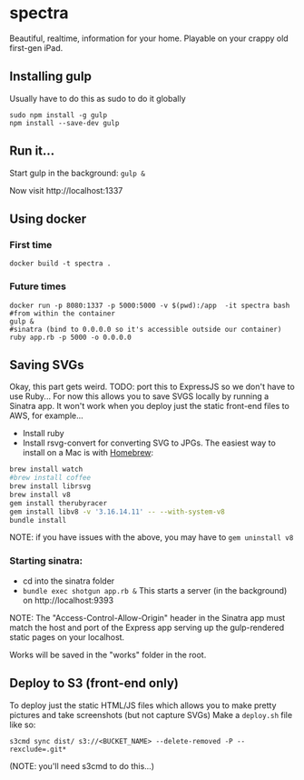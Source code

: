 # spectra
Beautiful, realtime, information for your home. Playable on your crappy old first-gen iPad.

## Installing gulp
Usually have to do this as sudo to do it globally
```
sudo npm install -g gulp
npm install --save-dev gulp
```

## Run it...
Start gulp in the background:
`gulp &`

Now visit http://localhost:1337

## Using docker

### First time
  `docker build -t spectra .`

### Future times
```
docker run -p 8080:1337 -p 5000:5000 -v $(pwd):/app  -it spectra bash
#from within the container
gulp &
#sinatra (bind to 0.0.0.0 so it's accessible outside our container)
ruby app.rb -p 5000 -o 0.0.0.0
```

## Saving SVGs
Okay, this part gets weird. TODO: port this to ExpressJS so we don't have to use Ruby... For now this allows you to save SVGS locally by running a Sinatra app. It won't work when you deploy just the static front-end files to AWS, for example...

- Install ruby
- Install rsvg-convert for converting SVG to JPGs. The easiest way to install on a Mac is with [Homebrew](http://brew.sh/):

```bash
brew install watch
#brew install coffee
brew install librsvg
brew install v8
gem install therubyracer
gem install libv8 -v '3.16.14.11' -- --with-system-v8
bundle install

```
NOTE: if you have issues with the above, you may have to `gem uninstall v8`

### Starting sinatra:
- cd into the sinatra folder
- `bundle exec shotgun app.rb &` This starts a server (in the background) on http://localhost:9393

NOTE: The "Access-Control-Allow-Origin" header in the Sinatra app must match the host and port of the Express app serving up the gulp-rendered static pages on your localhost.

Works will be saved in the "works" folder in the root.


## Deploy to S3 (front-end only)
To deploy just the static HTML/JS files which allows you to make pretty pictures and take screenshots (but not capture SVGs) Make a `deploy.sh` file like so:
```
s3cmd sync dist/ s3://<BUCKET_NAME> --delete-removed -P --rexclude=.git*
```
(NOTE: you'll need s3cmd to do this...)

